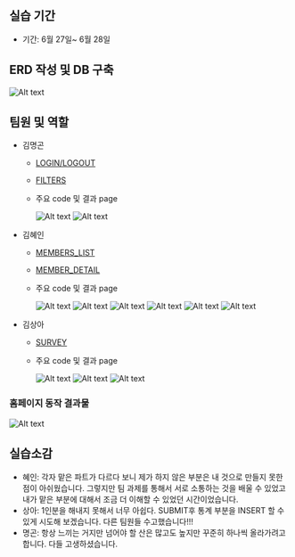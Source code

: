 ## 실습 기간

- 기간: 6월 27일~ 6월 28일


## ERD 작성 및 DB 구축

  ![Alt text](./bin/main/static/images/ERD%20PNG.png)

## 팀원 및 역할

- 김명곤
  - [LOGIN/LOGOUT](https://github.com/SSSanga/toy_servlet/blob/main/src/main/java/com/example/toy_servlet/controlls/LoginCreateServlet.java)
  - [FILTERS](https://github.com/SSSanga/toy_servlet/tree/main/src/main/java/com/example/toy_servlet/Filters)

  - 주요 code 및 결과 page 

      ![Alt text](/bin/main/static/images/주요코드_명곤(로그인페이지).png)
      ![Alt text](/bin/main/static/images/주요화면_명곤(로그인).png)

- 김혜인
  - [MEMBERS_LIST](https://github.com/SSSanga/toy_servlet/blob/main/src/main/java/com/example/toy_servlet/controlls/MembersServlet.java)
  - [MEMBER_DETAIL](https://github.com/SSSanga/toy_servlet/blob/main/src/main/java/com/example/toy_servlet/controlls/MembersInfoServlet.java)

  - 주요 code 및 결과 page 
      
      
      ![Alt text](./bin/main/static/images/주요코드_혜인(회원).png)
      ![Alt text](./bin/main/static/images/주요화면_혜인(회원).png)
      ![Alt text](./bin/main/static/images/주요코드_혜인(회원상세정보).png)
      ![Alt text](./bin/main/static/images/주요화면_혜인(회원상세정보).png)
      ![Alt text](./bin/main/static/images/주요코드_혜인(통계_총인원).png)
      ![Alt text](./bin/main/static/images/주요코드_혜인(설문통계).PNG)
      
      

- 김상아
  - [SURVEY](https://github.com/SSSanga/toy_servlet/blob/main/src/main/java/com/example/toy_servlet/controlls/surveyServletJSPing.java)

  - 주요 code 및 결과 page 

    ![Alt text](./bin/main/static/images/주요코드_상아(답안).png)
    ![Alt text](./bin/main/static/images/주요코드_상아(질문).png)
    ![Alt text](./bin/main/static/images/주요화면_상아(설문).png)

### 홈페이지 동작 결과물 

![Alt text](./bin/main/static/images/ㄱㄱㄱ.gif)


## 실습소감
- 혜인: 각자 맡은 파트가 다르다 보니 제가 하지 않은 부분은 내 것으로 만들지 못한 점이 아쉬웠습니다. 그렇지만 팀 과제를 통해서 서로 소통하는 것을 배울 수 있었고 내가 맡은 부분에 대해서 조금 더 이해할 수 있었던 시간이었습니다. 
- 상아: 1인분을 해내지 못해서 너무 아쉽다. SUBMIT후 통계 부분을 INSERT 할 수 있게 시도해 보겠습니다.
  다른 팀원들 수고했습니다!!!
- 명곤: 항상 느끼는 거지만 넘어야 할 산은 많고도 높지만 꾸준히 하나씩 올라가려고 합니다. 다들 고생하셨습니다.
